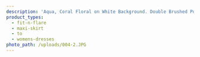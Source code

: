 ```yaml
---
description: 'Aqua, Coral Floral on White Background. Double Brushed Poly'
product_types:
  - fit-n-flare
  - maxi-skirt
  - to
  - womens-dresses
photo_path: /uploads/004-2.JPG
---
```

